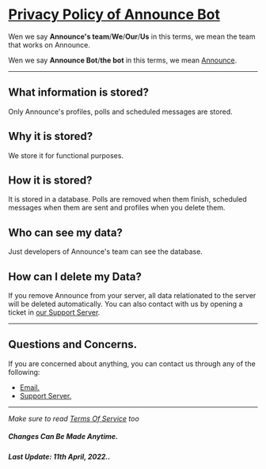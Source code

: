 # **[Privacy Policy of Announce Bot](https://top.gg/bot/765207869032366090)**

Wen we say **Announce's team**/**We**/**Our**/**Us** in this terms, we mean the team that works on Announce.

Wen we say **Announce Bot**/**the bot** in this terms, we mean [Announce](https://top.gg/bot/765207869032366090).



---

## **What information is stored?**

Only Announce's profiles, polls and scheduled messages are stored.

## Why it is stored?
We store it for functional purposes.

## How it is stored?
It is stored in a database. Polls are removed when them finish, scheduled messages when them are sent and profiles when you delete them.

## Who can see my data?
Just developers of Announce's team can see the database.

## How can I delete my Data?
If you remove Announce from your server, all data relationated to the server will be deleted automatically. You can also contact with us by opening a ticket in [our Support Server](https://dsc.gg/announce-support).


---

## **Questions and Concerns.**

If you are concerned about anything, you can contact us through any of the following:
- [Email.](mailto:announcebot@hotmail.com)
- [Support Server.](https://dsc.gg/announce-support)


---

*Make sure to read [Terms Of Service]() too* 

##### Changes Can Be Made Anytime.
##### Last Update: 11th April, 2022..

